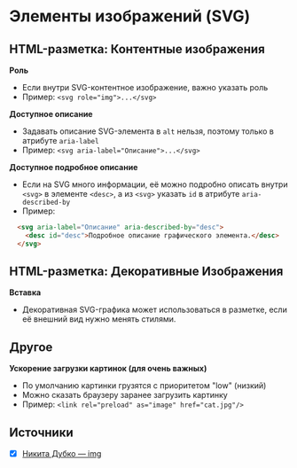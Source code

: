 # **Элементы изображений (SVG)**

## HTML-разметка: Контентные изображения
**Роль**
- Если внутри SVG-контентное изображение, важно указать роль
- Пример: `<svg role="img">...</svg>`

**Доступное описание**
- Задавать описание SVG-элемента в `alt` нельзя, поэтому только в атрибуте `aria-label`
- Пример: `<svg aria-label="Описание">...</svg>`

**Доступное подробное описание**
- Если на SVG много информации, её можно подробно описать внутри `<svg>` в элементе `<desc>`, а из `<svg>` указать `id` в атрибуте `aria-described-by`
- Пример:
```html
  <svg aria-label="Описание" aria-described-by="desc">
    <desc id="desc">Подробное описание графического элемента.</desc>
  </svg>
```


## HTML-разметка: Декоративные Изображения
**Вставка**
- Декоративная SVG-графика может использоваться в разметке, если её внешний вид нужно менять стилями.


## Другое
**Ускорение загрузки картинок (для очень важных)**
- По умолчанию картинки грузятся с приоритетом "low" (низкий)
- Можно сказать браузеру заранее загрузить картинку
- Пример: `<link rel="preload" as="image" href="cat.jpg"/>`


## Источники
- [x] [Никита Дубко — img](https://www.youtube.com/watch?v=WfzKd16LplI)
